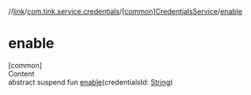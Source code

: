 //[link](../../index.md)/[com.tink.service.credentials](../index.md)/[[common]CredentialsService](index.md)/[enable](enable.md)



# enable  
[common]  
Content  
abstract suspend fun [enable](enable.md)(credentialsId: [String](https://kotlinlang.org/api/latest/jvm/stdlib/kotlin/-string/index.html))  



